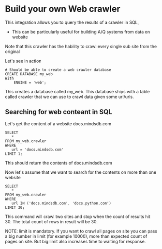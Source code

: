 # Build your own Web crawler

This integration allows you to query the results of a crawler in SQL, 

- This can be particularly useful for building A/Q systems from data on website

Note that this crawler has the hability to crawl every single sub site from the original

Let's see in action

```
# Should be able to create a web crawler database
CREATE DATABASE my_web 
With 
    ENGINE = 'web';
```

This creates a database called my_web. This database ships with a table called crawler that we can use to crawl data given some url/urls.


## Searching for web conteant in SQL

Let's get the content of a website docs.mindsdb.com 

```
SELECT 
   * 
FROM my_web.crawler 
WHERE 
   url = 'docs.mindsdb.com' 
LIMIT 1;
```


This should return the contents of docs.mindsdb.com


Now let's assume that we want to search for the contents on more than one website


```
SELECT 
   * 
FROM my_web.crawler 
WHERE 
   url IN ('docs.mindsdb.com', 'docs.python.com') 
LIMIT 30;
```

This command will crawl two sites and stop when the count of results hit 30. The total count of rows in result will be 30.

NOTE: limit is mandatory. If you want to crawl all pages on site you can pass a big number in limit (for example 10000), more than expected count of pages on site. 
But big limit also increases time to waiting for response.


